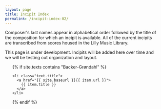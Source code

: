 ```yaml
---
layout: page
title: Incipit Index
permalink: /incipit-index-02/
---
```


<div class="toc">
  <p>Composer's last names appear in alphabetical order followed by the title of the composition for which an incipit is available. All of the current incipits are transcribed from scores housed in the Lilly Music Library.</p>
  <p>This page is under development. Incipits will be added here over time and we will be testing out organization and layout.</p>
  <ul class="texts">
  {% if site.texts contains "Backer-Grøndahl" %}

    <li class="text-title">
      <a href="{{ site.baseurl }}{{ item.url }}">
        {{ item.title }}
      </a>
    </li>
  {% endif %}
  </ul>
</div>

